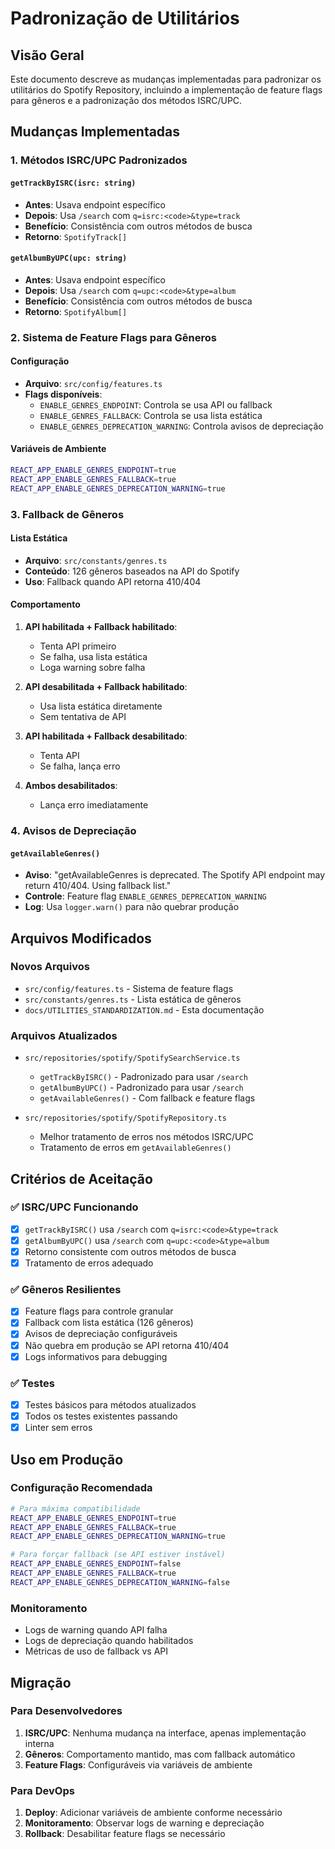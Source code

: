 # Padronização de Utilitários

## Visão Geral

Este documento descreve as mudanças implementadas para padronizar os utilitários do Spotify Repository, incluindo a implementação de feature flags para gêneros e a padronização dos métodos ISRC/UPC.

## Mudanças Implementadas

### 1. Métodos ISRC/UPC Padronizados

#### `getTrackByISRC(isrc: string)`

- **Antes**: Usava endpoint específico
- **Depois**: Usa `/search` com `q=isrc:<code>&type=track`
- **Benefício**: Consistência com outros métodos de busca
- **Retorno**: `SpotifyTrack[]`

#### `getAlbumByUPC(upc: string)`

- **Antes**: Usava endpoint específico
- **Depois**: Usa `/search` com `q=upc:<code>&type=album`
- **Benefício**: Consistência com outros métodos de busca
- **Retorno**: `SpotifyAlbum[]`

### 2. Sistema de Feature Flags para Gêneros

#### Configuração

- **Arquivo**: `src/config/features.ts`
- **Flags disponíveis**:
  - `ENABLE_GENRES_ENDPOINT`: Controla se usa API ou fallback
  - `ENABLE_GENRES_FALLBACK`: Controla se usa lista estática
  - `ENABLE_GENRES_DEPRECATION_WARNING`: Controla avisos de depreciação

#### Variáveis de Ambiente

```bash
REACT_APP_ENABLE_GENRES_ENDPOINT=true
REACT_APP_ENABLE_GENRES_FALLBACK=true
REACT_APP_ENABLE_GENRES_DEPRECATION_WARNING=true
```

### 3. Fallback de Gêneros

#### Lista Estática

- **Arquivo**: `src/constants/genres.ts`
- **Conteúdo**: 126 gêneros baseados na API do Spotify
- **Uso**: Fallback quando API retorna 410/404

#### Comportamento

1. **API habilitada + Fallback habilitado**:
   - Tenta API primeiro
   - Se falha, usa lista estática
   - Loga warning sobre falha

2. **API desabilitada + Fallback habilitado**:
   - Usa lista estática diretamente
   - Sem tentativa de API

3. **API habilitada + Fallback desabilitado**:
   - Tenta API
   - Se falha, lança erro

4. **Ambos desabilitados**:
   - Lança erro imediatamente

### 4. Avisos de Depreciação

#### `getAvailableGenres()`

- **Aviso**: "getAvailableGenres is deprecated. The Spotify API endpoint may return 410/404. Using fallback list."
- **Controle**: Feature flag `ENABLE_GENRES_DEPRECATION_WARNING`
- **Log**: Usa `logger.warn()` para não quebrar produção

## Arquivos Modificados

### Novos Arquivos

- `src/config/features.ts` - Sistema de feature flags
- `src/constants/genres.ts` - Lista estática de gêneros
- `docs/UTILITIES_STANDARDIZATION.md` - Esta documentação

### Arquivos Atualizados

- `src/repositories/spotify/SpotifySearchService.ts`
  - `getTrackByISRC()` - Padronizado para usar `/search`
  - `getAlbumByUPC()` - Padronizado para usar `/search`
  - `getAvailableGenres()` - Com fallback e feature flags

- `src/repositories/spotify/SpotifyRepository.ts`
  - Melhor tratamento de erros nos métodos ISRC/UPC
  - Tratamento de erros em `getAvailableGenres()`

## Critérios de Aceitação

### ✅ ISRC/UPC Funcionando

- [x] `getTrackByISRC()` usa `/search` com `q=isrc:<code>&type=track`
- [x] `getAlbumByUPC()` usa `/search` com `q=upc:<code>&type=album`
- [x] Retorno consistente com outros métodos de busca
- [x] Tratamento de erros adequado

### ✅ Gêneros Resilientes

- [x] Feature flags para controle granular
- [x] Fallback com lista estática (126 gêneros)
- [x] Avisos de depreciação configuráveis
- [x] Não quebra em produção se API retorna 410/404
- [x] Logs informativos para debugging

### ✅ Testes

- [x] Testes básicos para métodos atualizados
- [x] Todos os testes existentes passando
- [x] Linter sem erros

## Uso em Produção

### Configuração Recomendada

```bash
# Para máxima compatibilidade
REACT_APP_ENABLE_GENRES_ENDPOINT=true
REACT_APP_ENABLE_GENRES_FALLBACK=true
REACT_APP_ENABLE_GENRES_DEPRECATION_WARNING=true

# Para forçar fallback (se API estiver instável)
REACT_APP_ENABLE_GENRES_ENDPOINT=false
REACT_APP_ENABLE_GENRES_FALLBACK=true
REACT_APP_ENABLE_GENRES_DEPRECATION_WARNING=false
```

### Monitoramento

- Logs de warning quando API falha
- Logs de depreciação quando habilitados
- Métricas de uso de fallback vs API

## Migração

### Para Desenvolvedores

1. **ISRC/UPC**: Nenhuma mudança na interface, apenas implementação interna
2. **Gêneros**: Comportamento mantido, mas com fallback automático
3. **Feature Flags**: Configuráveis via variáveis de ambiente

### Para DevOps

1. **Deploy**: Adicionar variáveis de ambiente conforme necessário
2. **Monitoramento**: Observar logs de warning e depreciação
3. **Rollback**: Desabilitar feature flags se necessário
